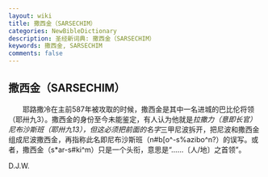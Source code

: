 ```yaml
---
layout: wiki
title: 撒西金（SARSECHIM）
categories: NewBibleDictionary
description: 圣经新词典: 撒西金（SARSECHIM）
keywords: 撒西金, SARSECHIM
comments: false
---
```


## 撒西金（SARSECHIM）

　　耶路撒冷在主前587年被攻取的时候，撒西金是其中一名进城的巴比伦将领（耶卅九3）。撒西金的身份至今未能鉴定，有人认为他就是*拉撒力（意即长官）尼布沙斯班（耶卅九13），但这必须把前面的名字*三甲尼波拆开，把尼波和撒西金组成尼波撒西金，再指称此名即尼布沙斯班（n#b[o^-s%azibo^n?）的误写。或者，撒西金（s*ar-s#ki^m）只是一个头衔，意思是“……〔人/地〕之首领”。

D.J.W.








